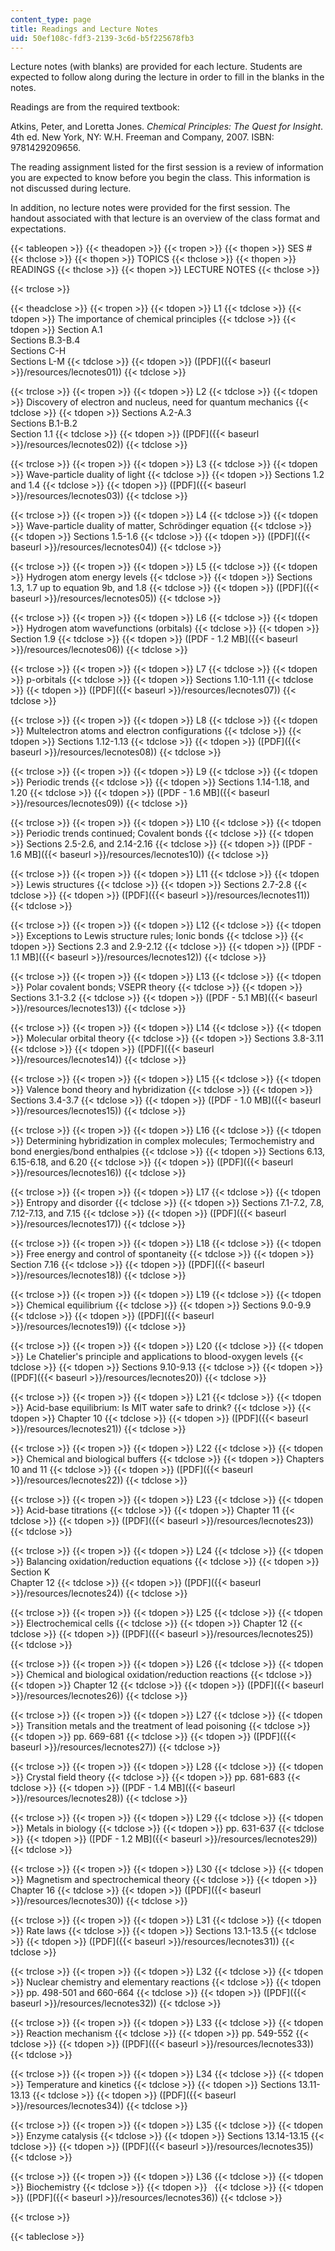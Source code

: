 ```yaml
---
content_type: page
title: Readings and Lecture Notes
uid: 50ef108c-fdf3-2139-3c6d-b5f225678fb3
---
```


Lecture notes (with blanks) are provided for each lecture. Students are expected to follow along during the lecture in order to fill in the blanks in the notes.

Readings are from the required textbook:

Atkins, Peter, and Loretta Jones. _Chemical Principles: The Quest for Insight_. 4th ed. New York, NY: W.H. Freeman and Company, 2007. ISBN: 9781429209656.

The reading assignment listed for the first session is a review of information you are expected to know before you begin the class. This information is not discussed during lecture.

In addition, no lecture notes were provided for the first session. The handout associated with that lecture is an overview of the class format and expectations.

{{< tableopen >}}
{{< theadopen >}}
{{< tropen >}}
{{< thopen >}}
SES #
{{< thclose >}}
{{< thopen >}}
TOPICS
{{< thclose >}}
{{< thopen >}}
READINGS
{{< thclose >}}
{{< thopen >}}
LECTURE NOTES
{{< thclose >}}

{{< trclose >}}

{{< theadclose >}}
{{< tropen >}}
{{< tdopen >}}
L1
{{< tdclose >}}
{{< tdopen >}}
The importance of chemical principles
{{< tdclose >}}
{{< tdopen >}}
Section A.1  
Sections B.3-B.4  
Sections C-H  
Sections L-M
{{< tdclose >}}
{{< tdopen >}}
([PDF]({{< baseurl >}}/resources/lecnotes01))
{{< tdclose >}}

{{< trclose >}}
{{< tropen >}}
{{< tdopen >}}
L2
{{< tdclose >}}
{{< tdopen >}}
Discovery of electron and nucleus, need for quantum mechanics
{{< tdclose >}}
{{< tdopen >}}
Sections A.2-A.3  
Sections B.1-B.2  
Section 1.1
{{< tdclose >}}
{{< tdopen >}}
([PDF]({{< baseurl >}}/resources/lecnotes02))
{{< tdclose >}}

{{< trclose >}}
{{< tropen >}}
{{< tdopen >}}
L3
{{< tdclose >}}
{{< tdopen >}}
Wave-particle duality of light
{{< tdclose >}}
{{< tdopen >}}
Sections 1.2 and 1.4
{{< tdclose >}}
{{< tdopen >}}
([PDF]({{< baseurl >}}/resources/lecnotes03))
{{< tdclose >}}

{{< trclose >}}
{{< tropen >}}
{{< tdopen >}}
L4
{{< tdclose >}}
{{< tdopen >}}
Wave-particle duality of matter, Schrödinger equation
{{< tdclose >}}
{{< tdopen >}}
Sections 1.5-1.6
{{< tdclose >}}
{{< tdopen >}}
([PDF]({{< baseurl >}}/resources/lecnotes04))
{{< tdclose >}}

{{< trclose >}}
{{< tropen >}}
{{< tdopen >}}
L5
{{< tdclose >}}
{{< tdopen >}}
Hydrogen atom energy levels
{{< tdclose >}}
{{< tdopen >}}
Sections 1.3, 1.7 up to equation 9b, and 1.8
{{< tdclose >}}
{{< tdopen >}}
([PDF]({{< baseurl >}}/resources/lecnotes05))
{{< tdclose >}}

{{< trclose >}}
{{< tropen >}}
{{< tdopen >}}
L6
{{< tdclose >}}
{{< tdopen >}}
Hydrogen atom wavefunctions (orbitals)
{{< tdclose >}}
{{< tdopen >}}
Section 1.9
{{< tdclose >}}
{{< tdopen >}}
([PDF - 1.2 MB]({{< baseurl >}}/resources/lecnotes06))
{{< tdclose >}}

{{< trclose >}}
{{< tropen >}}
{{< tdopen >}}
L7
{{< tdclose >}}
{{< tdopen >}}
p-orbitals
{{< tdclose >}}
{{< tdopen >}}
Sections 1.10-1.11
{{< tdclose >}}
{{< tdopen >}}
([PDF]({{< baseurl >}}/resources/lecnotes07))
{{< tdclose >}}

{{< trclose >}}
{{< tropen >}}
{{< tdopen >}}
L8
{{< tdclose >}}
{{< tdopen >}}
Multelectron atoms and electron configurations
{{< tdclose >}}
{{< tdopen >}}
Sections 1.12-1.13
{{< tdclose >}}
{{< tdopen >}}
([PDF]({{< baseurl >}}/resources/lecnotes08))
{{< tdclose >}}

{{< trclose >}}
{{< tropen >}}
{{< tdopen >}}
L9
{{< tdclose >}}
{{< tdopen >}}
Periodic trends
{{< tdclose >}}
{{< tdopen >}}
Sections 1.14-1.18, and 1.20
{{< tdclose >}}
{{< tdopen >}}
([PDF - 1.6 MB]({{< baseurl >}}/resources/lecnotes09))
{{< tdclose >}}

{{< trclose >}}
{{< tropen >}}
{{< tdopen >}}
L10
{{< tdclose >}}
{{< tdopen >}}
Periodic trends continued; Covalent bonds
{{< tdclose >}}
{{< tdopen >}}
Sections 2.5-2.6, and 2.14-2.16
{{< tdclose >}}
{{< tdopen >}}
([PDF - 1.6 MB]({{< baseurl >}}/resources/lecnotes10))
{{< tdclose >}}

{{< trclose >}}
{{< tropen >}}
{{< tdopen >}}
L11
{{< tdclose >}}
{{< tdopen >}}
Lewis structures
{{< tdclose >}}
{{< tdopen >}}
Sections 2.7-2.8
{{< tdclose >}}
{{< tdopen >}}
([PDF]({{< baseurl >}}/resources/lecnotes11))
{{< tdclose >}}

{{< trclose >}}
{{< tropen >}}
{{< tdopen >}}
L12
{{< tdclose >}}
{{< tdopen >}}
Exceptions to Lewis structure rules; Ionic bonds
{{< tdclose >}}
{{< tdopen >}}
Sections 2.3 and 2.9-2.12
{{< tdclose >}}
{{< tdopen >}}
([PDF - 1.1 MB]({{< baseurl >}}/resources/lecnotes12))
{{< tdclose >}}

{{< trclose >}}
{{< tropen >}}
{{< tdopen >}}
L13
{{< tdclose >}}
{{< tdopen >}}
Polar covalent bonds; VSEPR theory
{{< tdclose >}}
{{< tdopen >}}
Sections 3.1-3.2
{{< tdclose >}}
{{< tdopen >}}
([PDF - 5.1 MB]({{< baseurl >}}/resources/lecnotes13))
{{< tdclose >}}

{{< trclose >}}
{{< tropen >}}
{{< tdopen >}}
L14
{{< tdclose >}}
{{< tdopen >}}
Molecular orbital theory
{{< tdclose >}}
{{< tdopen >}}
Sections 3.8-3.11
{{< tdclose >}}
{{< tdopen >}}
([PDF]({{< baseurl >}}/resources/lecnotes14))
{{< tdclose >}}

{{< trclose >}}
{{< tropen >}}
{{< tdopen >}}
L15
{{< tdclose >}}
{{< tdopen >}}
Valence bond theory and hybridization
{{< tdclose >}}
{{< tdopen >}}
Sections 3.4-3.7
{{< tdclose >}}
{{< tdopen >}}
([PDF - 1.0 MB]({{< baseurl >}}/resources/lecnotes15))
{{< tdclose >}}

{{< trclose >}}
{{< tropen >}}
{{< tdopen >}}
L16
{{< tdclose >}}
{{< tdopen >}}
Determining hybridization in complex molecules; Termochemistry and bond energies/bond enthalpies
{{< tdclose >}}
{{< tdopen >}}
Sections 6.13, 6.15-6.18, and 6.20
{{< tdclose >}}
{{< tdopen >}}
([PDF]({{< baseurl >}}/resources/lecnotes16))
{{< tdclose >}}

{{< trclose >}}
{{< tropen >}}
{{< tdopen >}}
L17
{{< tdclose >}}
{{< tdopen >}}
Entropy and disorder
{{< tdclose >}}
{{< tdopen >}}
Sections 7.1-7.2, 7.8, 7.12-7.13, and 7.15
{{< tdclose >}}
{{< tdopen >}}
([PDF]({{< baseurl >}}/resources/lecnotes17))
{{< tdclose >}}

{{< trclose >}}
{{< tropen >}}
{{< tdopen >}}
L18
{{< tdclose >}}
{{< tdopen >}}
Free energy and control of spontaneity
{{< tdclose >}}
{{< tdopen >}}
Section 7.16
{{< tdclose >}}
{{< tdopen >}}
([PDF]({{< baseurl >}}/resources/lecnotes18))
{{< tdclose >}}

{{< trclose >}}
{{< tropen >}}
{{< tdopen >}}
L19
{{< tdclose >}}
{{< tdopen >}}
Chemical equilibrium
{{< tdclose >}}
{{< tdopen >}}
Sections 9.0-9.9
{{< tdclose >}}
{{< tdopen >}}
([PDF]({{< baseurl >}}/resources/lecnotes19))
{{< tdclose >}}

{{< trclose >}}
{{< tropen >}}
{{< tdopen >}}
L20
{{< tdclose >}}
{{< tdopen >}}
Le Chatelier's principle and applications to blood-oxygen levels
{{< tdclose >}}
{{< tdopen >}}
Sections 9.10-9.13
{{< tdclose >}}
{{< tdopen >}}
([PDF]({{< baseurl >}}/resources/lecnotes20))
{{< tdclose >}}

{{< trclose >}}
{{< tropen >}}
{{< tdopen >}}
L21
{{< tdclose >}}
{{< tdopen >}}
Acid-base equilibrium: Is MIT water safe to drink?
{{< tdclose >}}
{{< tdopen >}}
Chapter 10
{{< tdclose >}}
{{< tdopen >}}
([PDF]({{< baseurl >}}/resources/lecnotes21))
{{< tdclose >}}

{{< trclose >}}
{{< tropen >}}
{{< tdopen >}}
L22
{{< tdclose >}}
{{< tdopen >}}
Chemical and biological buffers
{{< tdclose >}}
{{< tdopen >}}
Chapters 10 and 11
{{< tdclose >}}
{{< tdopen >}}
([PDF]({{< baseurl >}}/resources/lecnotes22))
{{< tdclose >}}

{{< trclose >}}
{{< tropen >}}
{{< tdopen >}}
L23
{{< tdclose >}}
{{< tdopen >}}
Acid-base titrations
{{< tdclose >}}
{{< tdopen >}}
Chapter 11
{{< tdclose >}}
{{< tdopen >}}
([PDF]({{< baseurl >}}/resources/lecnotes23))
{{< tdclose >}}

{{< trclose >}}
{{< tropen >}}
{{< tdopen >}}
L24
{{< tdclose >}}
{{< tdopen >}}
Balancing oxidation/reduction equations
{{< tdclose >}}
{{< tdopen >}}
Section K  
Chapter 12
{{< tdclose >}}
{{< tdopen >}}
([PDF]({{< baseurl >}}/resources/lecnotes24))
{{< tdclose >}}

{{< trclose >}}
{{< tropen >}}
{{< tdopen >}}
L25
{{< tdclose >}}
{{< tdopen >}}
Electrochemical cells
{{< tdclose >}}
{{< tdopen >}}
Chapter 12
{{< tdclose >}}
{{< tdopen >}}
([PDF]({{< baseurl >}}/resources/lecnotes25))
{{< tdclose >}}

{{< trclose >}}
{{< tropen >}}
{{< tdopen >}}
L26
{{< tdclose >}}
{{< tdopen >}}
Chemical and biological oxidation/reduction reactions
{{< tdclose >}}
{{< tdopen >}}
Chapter 12
{{< tdclose >}}
{{< tdopen >}}
([PDF]({{< baseurl >}}/resources/lecnotes26))
{{< tdclose >}}

{{< trclose >}}
{{< tropen >}}
{{< tdopen >}}
L27
{{< tdclose >}}
{{< tdopen >}}
Transition metals and the treatment of lead poisoning
{{< tdclose >}}
{{< tdopen >}}
pp. 669-681
{{< tdclose >}}
{{< tdopen >}}
([PDF]({{< baseurl >}}/resources/lecnotes27))
{{< tdclose >}}

{{< trclose >}}
{{< tropen >}}
{{< tdopen >}}
L28
{{< tdclose >}}
{{< tdopen >}}
Crystal field theory
{{< tdclose >}}
{{< tdopen >}}
pp. 681-683
{{< tdclose >}}
{{< tdopen >}}
([PDF - 1.4 MB]({{< baseurl >}}/resources/lecnotes28))
{{< tdclose >}}

{{< trclose >}}
{{< tropen >}}
{{< tdopen >}}
L29
{{< tdclose >}}
{{< tdopen >}}
Metals in biology
{{< tdclose >}}
{{< tdopen >}}
pp. 631-637
{{< tdclose >}}
{{< tdopen >}}
([PDF - 1.2 MB]({{< baseurl >}}/resources/lecnotes29))
{{< tdclose >}}

{{< trclose >}}
{{< tropen >}}
{{< tdopen >}}
L30
{{< tdclose >}}
{{< tdopen >}}
Magnetism and spectrochemical theory
{{< tdclose >}}
{{< tdopen >}}
Chapter 16
{{< tdclose >}}
{{< tdopen >}}
([PDF]({{< baseurl >}}/resources/lecnotes30))
{{< tdclose >}}

{{< trclose >}}
{{< tropen >}}
{{< tdopen >}}
L31
{{< tdclose >}}
{{< tdopen >}}
Rate laws
{{< tdclose >}}
{{< tdopen >}}
Sections 13.1-13.5
{{< tdclose >}}
{{< tdopen >}}
([PDF]({{< baseurl >}}/resources/lecnotes31))
{{< tdclose >}}

{{< trclose >}}
{{< tropen >}}
{{< tdopen >}}
L32
{{< tdclose >}}
{{< tdopen >}}
Nuclear chemistry and elementary reactions
{{< tdclose >}}
{{< tdopen >}}
pp. 498-501 and 660-664
{{< tdclose >}}
{{< tdopen >}}
([PDF]({{< baseurl >}}/resources/lecnotes32))
{{< tdclose >}}

{{< trclose >}}
{{< tropen >}}
{{< tdopen >}}
L33
{{< tdclose >}}
{{< tdopen >}}
Reaction mechanism
{{< tdclose >}}
{{< tdopen >}}
pp. 549-552
{{< tdclose >}}
{{< tdopen >}}
([PDF]({{< baseurl >}}/resources/lecnotes33))
{{< tdclose >}}

{{< trclose >}}
{{< tropen >}}
{{< tdopen >}}
L34
{{< tdclose >}}
{{< tdopen >}}
Temperature and kinetics
{{< tdclose >}}
{{< tdopen >}}
Sections 13.11-13.13
{{< tdclose >}}
{{< tdopen >}}
([PDF]({{< baseurl >}}/resources/lecnotes34))
{{< tdclose >}}

{{< trclose >}}
{{< tropen >}}
{{< tdopen >}}
L35
{{< tdclose >}}
{{< tdopen >}}
Enzyme catalysis
{{< tdclose >}}
{{< tdopen >}}
Sections 13.14-13.15
{{< tdclose >}}
{{< tdopen >}}
([PDF]({{< baseurl >}}/resources/lecnotes35))
{{< tdclose >}}

{{< trclose >}}
{{< tropen >}}
{{< tdopen >}}
L36
{{< tdclose >}}
{{< tdopen >}}
Biochemistry
{{< tdclose >}}
{{< tdopen >}}
 
{{< tdclose >}}
{{< tdopen >}}
([PDF]({{< baseurl >}}/resources/lecnotes36))
{{< tdclose >}}

{{< trclose >}}

{{< tableclose >}}